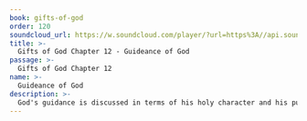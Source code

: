 ```yaml
---
book: gifts-of-god
order: 120
soundcloud_url: https://w.soundcloud.com/player/?url=https%3A//api.soundcloud.com/tracks/
title: >-
  Gifts of God Chapter 12 - Guideance of God
passage: >-
  Gifts of God Chapter 12
name: >-
  Guideance of God
description: >-
  God's guidance is discussed in terms of his holy character and his purposes for his children. Several important sources are noted to assist us in finding God's will in our lives.
---
```


